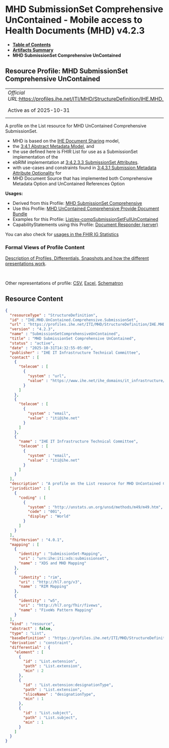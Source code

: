 # MHD SubmissionSet Comprehensive UnContained - Mobile access to Health Documents (MHD) v4.2.3

* [**Table of Contents**](toc.md)
* [**Artifacts Summary**](artifacts.md)
* **MHD SubmissionSet Comprehensive UnContained**

## Resource Profile: MHD SubmissionSet Comprehensive UnContained 

| | |
| :--- | :--- |
| *Official URL*:https://profiles.ihe.net/ITI/MHD/StructureDefinition/IHE.MHD.UnContained.Comprehensive.SubmissionSet | *Version*:4.2.3 |
| Active as of 2025-10-31 | *Computable Name*:SubmissionSetComprehensiveUnContained |

 
A profile on the List resource for MHD UnContained Comprehensive SubmissionSet. 
* MHD is based on the [IHE Document Sharing](https://profiles.ihe.net/ITI/HIE-Whitepaper/index.html) model,
* the [3:4.1 Abstract Metadata Model](https://profiles.ihe.net/ITI/TF/Volume3/ch-4.1.html#4.1), and
* the use defined here is FHIR List for use as a SubmissionSet implementation of the
* ebRIM implementation at [3:4.2.3.3 SubmissionSet Attributes](https://profiles.ihe.net/ITI/TF/Volume3/ch-4.2.html#4.2.3.3).
* with use-cases and constraints found in [3:4.3.1 Submission Metadata Attribute Optionality](https://profiles.ihe.net/ITI/TF/Volume3/ch-4.3.html#4.3.1) for 
* MHD Document Source that has implemented both Comprehensive Metadata Option and UnContained References Option
 
 

**Usages:**

* Derived from this Profile: [MHD SubmissionSet Comprehensive](StructureDefinition-IHE.MHD.Comprehensive.SubmissionSet.md)
* Use this Profile: [MHD UnContained Comprehensive Provide Document Bundle](StructureDefinition-IHE.MHD.UnContained.Comprehensive.ProvideBundle.md)
* Examples for this Profile: [List/ex-compSubmissionSetFullUnContained](List-ex-compSubmissionSetFullUnContained.md)
* CapabilityStatements using this Profile: [Document Responder (server)](CapabilityStatement-IHE.MHD.DocumentResponder.md)

You can also check for [usages in the FHIR IG Statistics](https://packages2.fhir.org/xig/ihe.iti.mhd|current/StructureDefinition/IHE.MHD.UnContained.Comprehensive.SubmissionSet)

### Formal Views of Profile Content

 [Description of Profiles, Differentials, Snapshots and how the different presentations work](http://build.fhir.org/ig/FHIR/ig-guidance/readingIgs.html#structure-definitions). 

 

Other representations of profile: [CSV](StructureDefinition-IHE.MHD.UnContained.Comprehensive.SubmissionSet.csv), [Excel](StructureDefinition-IHE.MHD.UnContained.Comprehensive.SubmissionSet.xlsx), [Schematron](StructureDefinition-IHE.MHD.UnContained.Comprehensive.SubmissionSet.sch) 



## Resource Content

```json
{
  "resourceType" : "StructureDefinition",
  "id" : "IHE.MHD.UnContained.Comprehensive.SubmissionSet",
  "url" : "https://profiles.ihe.net/ITI/MHD/StructureDefinition/IHE.MHD.UnContained.Comprehensive.SubmissionSet",
  "version" : "4.2.3",
  "name" : "SubmissionSetComprehensiveUnContained",
  "title" : "MHD SubmissionSet Comprehensive UnContained",
  "status" : "active",
  "date" : "2025-10-31T14:32:55-05:00",
  "publisher" : "IHE IT Infrastructure Technical Committee",
  "contact" : [
    {
      "telecom" : [
        {
          "system" : "url",
          "value" : "https://www.ihe.net/ihe_domains/it_infrastructure/"
        }
      ]
    },
    {
      "telecom" : [
        {
          "system" : "email",
          "value" : "iti@ihe.net"
        }
      ]
    },
    {
      "name" : "IHE IT Infrastructure Technical Committee",
      "telecom" : [
        {
          "system" : "email",
          "value" : "iti@ihe.net"
        }
      ]
    }
  ],
  "description" : "A profile on the List resource for MHD UnContained Comprehensive SubmissionSet.\r\n- MHD is based on the [IHE Document Sharing](https://profiles.ihe.net/ITI/HIE-Whitepaper/index.html) model, \r\n- the [3:4.1 Abstract Metadata Model](https://profiles.ihe.net/ITI/TF/Volume3/ch-4.1.html#4.1), and \r\n- the use defined here is FHIR List for use as a SubmissionSet implementation of the \r\n- ebRIM implementation at [3:4.2.3.3 SubmissionSet Attributes](https://profiles.ihe.net/ITI/TF/Volume3/ch-4.2.html#4.2.3.3).\r\n- with use-cases and constraints found in [3:4.3.1 Submission Metadata Attribute Optionality](https://profiles.ihe.net/ITI/TF/Volume3/ch-4.3.html#4.3.1) for \r\n  - MHD Document Source that has implemented both Comprehensive Metadata Option and UnContained References Option",
  "jurisdiction" : [
    {
      "coding" : [
        {
          "system" : "http://unstats.un.org/unsd/methods/m49/m49.htm",
          "code" : "001",
          "display" : "World"
        }
      ]
    }
  ],
  "fhirVersion" : "4.0.1",
  "mapping" : [
    {
      "identity" : "SubmissionSet-Mapping",
      "uri" : "urn:ihe:iti:xds:submissionset",
      "name" : "XDS and MHD Mapping"
    },
    {
      "identity" : "rim",
      "uri" : "http://hl7.org/v3",
      "name" : "RIM Mapping"
    },
    {
      "identity" : "w5",
      "uri" : "http://hl7.org/fhir/fivews",
      "name" : "FiveWs Pattern Mapping"
    }
  ],
  "kind" : "resource",
  "abstract" : false,
  "type" : "List",
  "baseDefinition" : "https://profiles.ihe.net/ITI/MHD/StructureDefinition/IHE.MHD.Minimal.SubmissionSet",
  "derivation" : "constraint",
  "differential" : {
    "element" : [
      {
        "id" : "List.extension",
        "path" : "List.extension",
        "min" : 2
      },
      {
        "id" : "List.extension:designationType",
        "path" : "List.extension",
        "sliceName" : "designationType",
        "min" : 1
      },
      {
        "id" : "List.subject",
        "path" : "List.subject",
        "min" : 1
      }
    ]
  }
}

```
